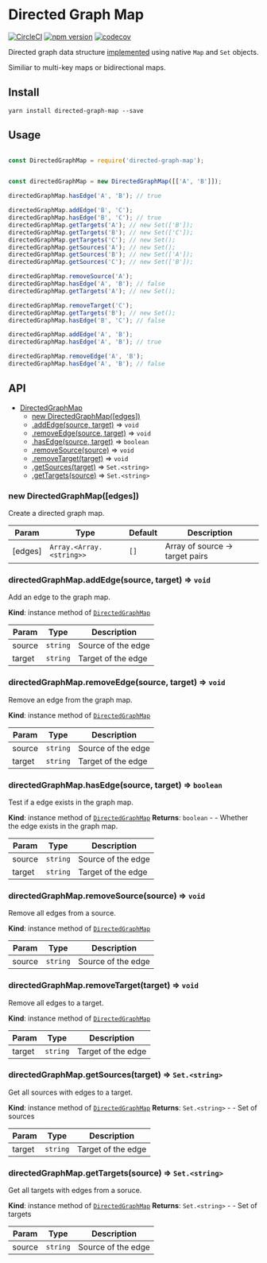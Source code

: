 # Directed Graph Map

[![CircleCI](https://circleci.com/gh/wehriam/directed-graph-map.svg?style=svg)](https://circleci.com/gh/wehriam/directed-graph-map) [![npm version](https://badge.fury.io/js/directed-graph-map.svg)](http://badge.fury.io/js/directed-graph-map) [![codecov](https://codecov.io/gh/wehriam/directed-graph-map/branch/master/graph/badge.svg)](https://codecov.io/gh/wehriam/directed-graph-map)

Directed graph data structure [implemented](https://github.com/wehriam/directed-graph-map/blob/master/src/index.js) using native `Map` and `Set` objects.

Similiar to multi-key maps or bidirectional maps.

## Install

`yarn install directed-graph-map --save`

## Usage

```js

const DirectedGraphMap = require('directed-graph-map');


const directedGraphMap = new DirectedGraphMap([['A', 'B']]);

directedGraphMap.hasEdge('A', 'B'); // true

directedGraphMap.addEdge('B', 'C');
directedGraphMap.hasEdge('B', 'C'); // true
directedGraphMap.getTargets('A'); // new Set(['B']);
directedGraphMap.getTargets('B'); // new Set(['C']);
directedGraphMap.getTargets('C'); // new Set();
directedGraphMap.getSources('A'); // new Set();
directedGraphMap.getSources('B'); // new Set(['A']);
directedGraphMap.getSources('C'); // new Set(['B']);

directedGraphMap.removeSource('A');
directedGraphMap.hasEdge('A', 'B'); // false
directedGraphMap.getTargets('A'); // new Set();

directedGraphMap.removeTarget('C');
directedGraphMap.getTargets('B'); // new Set();
directedGraphMap.hasEdge('B', 'C'); // false

directedGraphMap.addEdge('A', 'B');
directedGraphMap.hasEdge('A', 'B'); // true

directedGraphMap.removeEdge('A', 'B');
directedGraphMap.hasEdge('A', 'B'); // false
```

<a name="DirectedGraphMap"></a>

## API

* [DirectedGraphMap](#API)
    * [new DirectedGraphMap([edges])](#new_DirectedGraphMap_new)
    * [.addEdge(source, target)](#API+addEdge) ⇒ <code>void</code>
    * [.removeEdge(source, target)](#API+removeEdge) ⇒ <code>void</code>
    * [.hasEdge(source, target)](#API+hasEdge) ⇒ <code>boolean</code>
    * [.removeSource(source)](#API+removeSource) ⇒ <code>void</code>
    * [.removeTarget(target)](#API+removeTarget) ⇒ <code>void</code>
    * [.getSources(target)](#API+getSources) ⇒ <code>Set.&lt;string&gt;</code>
    * [.getTargets(source)](#API+getTargets) ⇒ <code>Set.&lt;string&gt;</code>

<a name="new_DirectedGraphMap_new"></a>

### new DirectedGraphMap([edges])
Create a directed graph map.


| Param | Type | Default | Description |
| --- | --- | --- | --- |
| [edges] | <code>Array.&lt;Array.&lt;string&gt;&gt;</code> | <code>[]</code> | Array of source -> target pairs |

<a name="DirectedGraphMap+addEdge"></a>

### directedGraphMap.addEdge(source, target) ⇒ <code>void</code>
Add an edge to the graph map.

**Kind**: instance method of [<code>DirectedGraphMap</code>](#API)

| Param | Type | Description |
| --- | --- | --- |
| source | <code>string</code> | Source of the edge |
| target | <code>string</code> | Target of the edge |

<a name="DirectedGraphMap+removeEdge"></a>

### directedGraphMap.removeEdge(source, target) ⇒ <code>void</code>
Remove an edge from the graph map.

**Kind**: instance method of [<code>DirectedGraphMap</code>](#API)

| Param | Type | Description |
| --- | --- | --- |
| source | <code>string</code> | Source of the edge |
| target | <code>string</code> | Target of the edge |

<a name="DirectedGraphMap+hasEdge"></a>

### directedGraphMap.hasEdge(source, target) ⇒ <code>boolean</code>
Test if a edge exists in the graph map.

**Kind**: instance method of [<code>DirectedGraphMap</code>](#API)
**Returns**: <code>boolean</code> - - Whether the edge exists in the graph map.

| Param | Type | Description |
| --- | --- | --- |
| source | <code>string</code> | Source of the edge |
| target | <code>string</code> | Target of the edge |

<a name="DirectedGraphMap+removeSource"></a>

### directedGraphMap.removeSource(source) ⇒ <code>void</code>
Remove all edges from a source.

**Kind**: instance method of [<code>DirectedGraphMap</code>](#API)

| Param | Type | Description |
| --- | --- | --- |
| source | <code>string</code> | Source of the edge |

<a name="DirectedGraphMap+removeTarget"></a>

### directedGraphMap.removeTarget(target) ⇒ <code>void</code>
Remove all edges to a target.

**Kind**: instance method of [<code>DirectedGraphMap</code>](#API)

| Param | Type | Description |
| --- | --- | --- |
| target | <code>string</code> | Target of the edge |

<a name="DirectedGraphMap+getSources"></a>

### directedGraphMap.getSources(target) ⇒ <code>Set.&lt;string&gt;</code>
Get all sources with edges to a target.

**Kind**: instance method of [<code>DirectedGraphMap</code>](#API)
**Returns**: <code>Set.&lt;string&gt;</code> - - Set of sources

| Param | Type | Description |
| --- | --- | --- |
| target | <code>string</code> | Target of the edge |

<a name="DirectedGraphMap+getTargets"></a>

### directedGraphMap.getTargets(source) ⇒ <code>Set.&lt;string&gt;</code>
Get all targets with edges from a soruce.

**Kind**: instance method of [<code>DirectedGraphMap</code>](#API)
**Returns**: <code>Set.&lt;string&gt;</code> - - Set of targets

| Param | Type | Description |
| --- | --- | --- |
| source | <code>string</code> | Source of the edge |